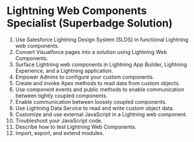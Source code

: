 # Lightning Web Components Specialist (Superbadge Solution)

1. Use Salesforce Lightning Design System (SLDS) in functional Lightning web components.
2. Convert Visualforce pages into a solution using Lightning Web Components.
3. Surface Lightning web components in Lightning App Builder, Lightning Experience, and a Lightning application.
4. Empower Admins to configure your custom components.
5. Create and invoke Apex methods to read data from custom objects.
6. Use component events and public methods to enable communication between tightly coupled components.
7. Enable communication between loosely coupled components.
8. Use Lightning Data Service to read and write custom object data.
9. Customize and use external JavaScript in a Lightning web component.
10. Troubleshoot your JavaScript code.
11. Describe how to test Lightning Web Components.
12. Import, export, and extend modules.
